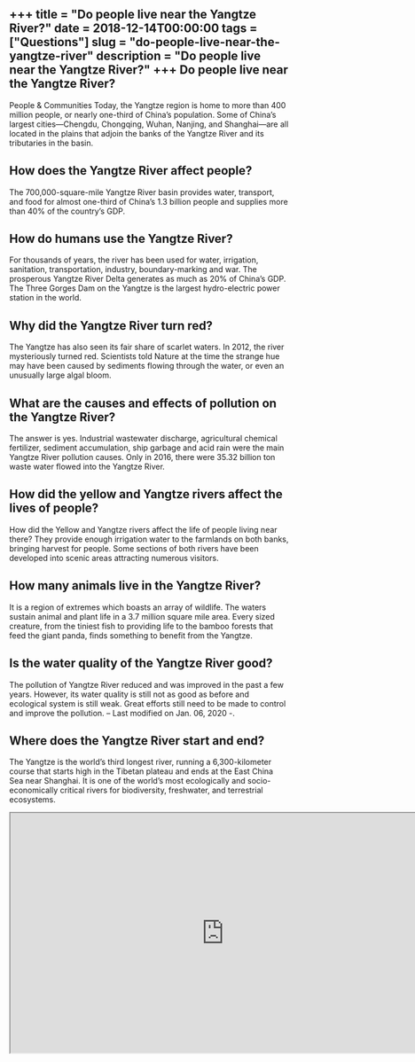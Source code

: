 +++
title = "Do people live near the Yangtze River?"
date = 2018-12-14T00:00:00
tags = ["Questions"]
slug = "do-people-live-near-the-yangtze-river"
description = "Do people live near the Yangtze River?"
+++
Do people live near the Yangtze River?
--------------------------------------

People &amp; Communities Today, the Yangtze region is home to more than 400 million people, or nearly one-third of China’s population. Some of China’s largest cities—Chengdu, Chongqing, Wuhan, Nanjing, and Shanghai—are all located in the plains that adjoin the banks of the Yangtze River and its tributaries in the basin.

How does the Yangtze River affect people?
-----------------------------------------

The 700,000-square-mile Yangtze River basin provides water, transport, and food for almost one-third of China’s 1.3 billion people and supplies more than 40% of the country’s GDP.

How do humans use the Yangtze River?
------------------------------------

For thousands of years, the river has been used for water, irrigation, sanitation, transportation, industry, boundary-marking and war. The prosperous Yangtze River Delta generates as much as 20% of China’s GDP. The Three Gorges Dam on the Yangtze is the largest hydro-electric power station in the world.

Why did the Yangtze River turn red?
-----------------------------------

The Yangtze has also seen its fair share of scarlet waters. In 2012, the river mysteriously turned red. Scientists told Nature at the time the strange hue may have been caused by sediments flowing through the water, or even an unusually large algal bloom.

What are the causes and effects of pollution on the Yangtze River?
------------------------------------------------------------------

The answer is yes. Industrial wastewater discharge, agricultural chemical fertilizer, sediment accumulation, ship garbage and acid rain were the main Yangtze River pollution causes. Only in 2016, there were 35.32 billion ton waste water flowed into the Yangtze River.

How did the yellow and Yangtze rivers affect the lives of people?
-----------------------------------------------------------------

How did the Yellow and Yangtze rivers affect the life of people living near there? They provide enough irrigation water to the farmlands on both banks, bringing harvest for people. Some sections of both rivers have been developed into scenic areas attracting numerous visitors.

How many animals live in the Yangtze River?
-------------------------------------------

It is a region of extremes which boasts an array of wildlife. The waters sustain animal and plant life in a 3.7 million square mile area. Every sized creature, from the tiniest fish to providing life to the bamboo forests that feed the giant panda, finds something to benefit from the Yangtze.

Is the water quality of the Yangtze River good?
-----------------------------------------------

The pollution of Yangtze River reduced and was improved in the past a few years. However, its water quality is still not as good as before and ecological system is still weak. Great efforts still need to be made to control and improve the pollution. – Last modified on Jan. 06, 2020 -.

Where does the Yangtze River start and end?
-------------------------------------------

The Yangtze is the world’s third longest river, running a 6,300-kilometer course that starts high in the Tibetan plateau and ends at the East China Sea near Shanghai. It is one of the world’s most ecologically and socio-economically critical rivers for biodiversity, freshwater, and terrestrial ecosystems.

<iframe allow="accelerometer; autoplay; clipboard-write; encrypted-media; gyroscope; picture-in-picture" allowfullscreen="" class="__youtube_prefs__  epyt-is-override  no-lazyload" data-no-lazy="1" data-origheight="433" data-origwidth="770" data-skipgform_ajax_framebjll="" height="433" id="_ytid_15442" loading="lazy" src="https://www.youtube.com/embed/xSFLgMsbokY?enablejsapi=1&autoplay=0&cc_load_policy=0&cc_lang_pref=&iv_load_policy=1&loop=0&modestbranding=0&rel=1&fs=1&playsinline=0&autohide=2&theme=dark&color=red&controls=1&" title="YouTube player" width="770"></iframe>